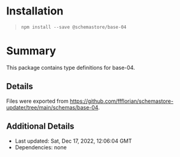 # Installation
> `npm install --save @schemastore/base-04`

# Summary
This package contains type definitions for base-04.

## Details
Files were exported from https://github.com/ffflorian/schemastore-updater/tree/main/schemas/base-04.

## Additional Details
* Last updated: Sat, Dec 17, 2022, 12:06:04 GMT
* Dependencies: none
